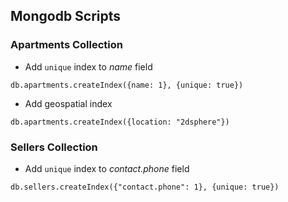 ## Mongodb Scripts

### Apartments Collection

-   Add `unique` index to _name_ field

```
db.apartments.createIndex({name: 1}, {unique: true})
```

-   Add geospatial index

```
db.apartments.createIndex({location: "2dsphere"})
```

### Sellers Collection

-   Add `unique` index to _contact.phone_ field

```
db.sellers.createIndex({"contact.phone": 1}, {unique: true})
```
